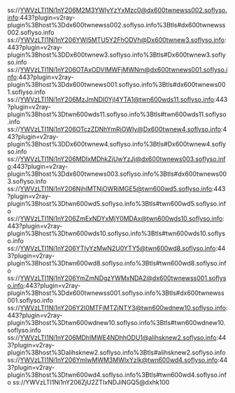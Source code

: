 ss://YWVzLTI1Ni1nY206M2M3YWIyYzYxMzc0@dx600twnewss002.soflyso.info:443?plugin=v2ray-plugin%3Bhost%3Ddx600twnewss002.soflyso.info%3Btls#dx600twnewss002.soflyso.info
ss://YWVzLTI1Ni1nY206YWI5MTU5Y2FhODVh@Dx600twnew3.soflyso.info:443?plugin=v2ray-plugin%3Bhost%3DDx600twnew3.soflyso.info%3Btls#Dx600twnew3.soflyso.info
ss://YWVzLTI1Ni1nY206OTAxODVlMWFjMWNm@dx600twnews001.soflyso.info:443?plugin=v2ray-plugin%3Bhost%3Ddx600twnews001.soflyso.info%3Btls#dx600twnews001.soflyso.info
ss://YWVzLTI1Ni1nY206MzJmNDI0YjI4YTA1@twn600wds11.soflyso.info:443?plugin=v2ray-plugin%3Bhost%3Dtwn600wds11.soflyso.info%3Btls#twn600wds11.soflyso.info
ss://YWVzLTI1Ni1nY206OTczZDNhYmRjOWIy@Dx600twnew4.soflyso.info:443?plugin=v2ray-plugin%3Bhost%3DDx600twnew4.soflyso.info%3Btls#Dx600twnew4.soflyso.info
ss://YWVzLTI1Ni1nY206MDIxMDhkZjUwYzJi@dx600twnews003.soflyso.info:443?plugin=v2ray-plugin%3Bhost%3Ddx600twnews003.soflyso.info%3Btls#dx600twnews003.soflyso.info
ss://YWVzLTI1Ni1nY206NjhlMTNjOWRiMGE5@twn600wd5.soflyso.info:443?plugin=v2ray-plugin%3Bhost%3Dtwn600wd5.soflyso.info%3Btls#twn600wd5.soflyso.info
ss://YWVzLTI1Ni1nY206ZmExNDYxMjY0MDAx@twn600wds10.soflyso.info:443?plugin=v2ray-plugin%3Bhost%3Dtwn600wds10.soflyso.info%3Btls#twn600wds10.soflyso.info
ss://YWVzLTI1Ni1nY206YTIyYzMwN2U0YTY5@twn600wd8.soflyso.info:443?plugin=v2ray-plugin%3Bhost%3Dtwn600wd8.soflyso.info%3Btls#twn600wd8.soflyso.info
ss://YWVzLTI1Ni1nY206YmZmNDgzYWMxNDA2@dx600twnewss001.soflyso.info:443?plugin=v2ray-plugin%3Bhost%3Ddx600twnewss001.soflyso.info%3Btls#dx600twnewss001.soflyso.info
ss://YWVzLTI1Ni1nY206Y2I0MTFjMTZjNTY3@twn600wdnew10.soflyso.info:443?plugin=v2ray-plugin%3Bhost%3Dtwn600wdnew10.soflyso.info%3Btls#twn600wdnew10.soflyso.info
ss://YWVzLTI1Ni1nY206MDhlMWE4NDhhODU1@alihsknew2.soflyso.info:443?plugin=v2ray-plugin%3Bhost%3Dalihsknew2.soflyso.info%3Btls#alihsknew2.soflyso.info
ss://YWVzLTI1Ni1nY206YmIwMWM3MWIxYzlk@twn600wd4.soflyso.info:443?plugin=v2ray-plugin%3Bhost%3Dtwn600wd4.soflyso.info%3Btls#twn600wd4.soflyso.info
ss://YWVzLTI1Ni1nY206ZjU2ZTIxNDJiNGQ5@dxhk100
